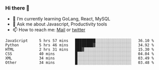 ### Hi there 👋

- 🌱 I’m currently learning GoLang, React, MySQL
- 💬 Ask me about Javascript, Productivity tools 
- 📫 How to reach me: [Mail](mailto:kvaishak47@gmail.com) or [twitter](https://twitter.com/kvaish4k)

<!--START_SECTION:waka-->

```text
JavaScript     5 hrs 57 mins   █████████░░░░░░░░░░░░░░░░   36.10 %
Python         5 hrs 46 mins   ████████▓░░░░░░░░░░░░░░░░   34.92 %
HTML           2 hrs 31 mins   ███▓░░░░░░░░░░░░░░░░░░░░░   15.30 %
CSS            40 mins         █░░░░░░░░░░░░░░░░░░░░░░░░   04.04 %
XML            34 mins         █░░░░░░░░░░░░░░░░░░░░░░░░   03.49 %
Other          34 mins         █░░░░░░░░░░░░░░░░░░░░░░░░   03.48 %
```

<!--END_SECTION:waka-->

